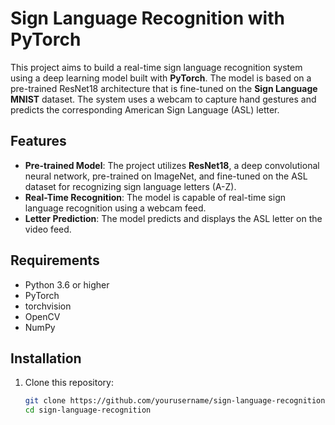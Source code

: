 # Sign Language Recognition with PyTorch

This project aims to build a real-time sign language recognition system using a deep learning model built with **PyTorch**. The model is based on a pre-trained ResNet18 architecture that is fine-tuned on the **Sign Language MNIST** dataset. The system uses a webcam to capture hand gestures and predicts the corresponding American Sign Language (ASL) letter.

## Features

- **Pre-trained Model**: The project utilizes **ResNet18**, a deep convolutional neural network, pre-trained on ImageNet, and fine-tuned on the ASL dataset for recognizing sign language letters (A-Z).
- **Real-Time Recognition**: The model is capable of real-time sign language recognition using a webcam feed.
- **Letter Prediction**: The model predicts and displays the ASL letter on the video feed.

## Requirements

- Python 3.6 or higher
- PyTorch
- torchvision
- OpenCV
- NumPy

## Installation

1. Clone this repository:
   ```bash
   git clone https://github.com/yourusername/sign-language-recognition.git
   cd sign-language-recognition
